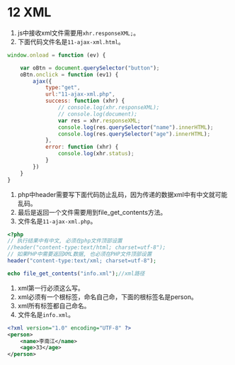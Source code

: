 # 12 XML

1. js中接收xml文件需要用`xhr.responseXML;`。
2. 下面代码文件名是`11-ajax-xml.html`。

```JavaScript
window.onload = function (ev) {

    var oBtn = document.querySelector("button");
    oBtn.onclick = function (ev1) {
        ajax({
            type:"get",
            url:"11-ajax-xml.php",
            success: function (xhr) {
                // console.log(xhr.responseXML);
                // console.log(document);
                var res = xhr.responseXML;
                console.log(res.querySelector("name").innerHTML);
                console.log(res.querySelector("age").innerHTML);
            },
            error: function (xhr) {
                console.log(xhr.status);
            }
        })
    }
}
```

1. php中header需要写下面代码防止乱码，因为传递的数据xml中有中文就可能乱码。
2. 最后是返回一个文件需要用到file_get_contents方法。
3. 文件名是`11-ajax-xml.php`。

```php
<?php
// 执行结果中有中文, 必须在php文件顶部设置
//header("content-type:text/html; charset=utf-8");
// 如果PHP中需要返回XML数据, 也必须在PHP文件顶部设置
header("content-type:text/xml; charset=utf-8");

echo file_get_contents("info.xml");//xml路径
```

1. xml第一行必须这么写。
2. xml必须有一个根标签，命名自己命，下面的根标签名是person。
3. xml所有标签都自己命名。
4. 文件名是`info.xml`。

```xml
<?xml version="1.0" encoding="UTF-8" ?>
<person>
    <name>李南江</name>
    <age>33</age>
</person>
```